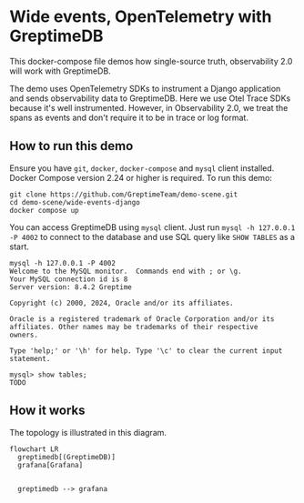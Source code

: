 # Wide events, OpenTelemetry with GreptimeDB

This docker-compose file demos how single-source truth, observability
2.0 will work with GreptimeDB.

The demo uses OpenTelemetry SDKs to instrument a Django application
and sends observability data to GreptimeDB. Here we use Otel Trace
SDKs because it's well instrumented. However, in Observability 2.0, we
treat the spans as events and don't require it to be in trace or log
format.

## How to run this demo

Ensure you have `git`, `docker`, `docker-compose` and `mysql` client
installed. Docker Compose version 2.24 or higher is required. To run this
demo:

```shell
git clone https://github.com/GreptimeTeam/demo-scene.git
cd demo-scene/wide-events-django
docker compose up
```

You can access GreptimeDB using `mysql` client. Just run `mysql -h 127.0.0.1 -P
4002` to connect to the database and use SQL query like `SHOW TABLES` as a
start.

```
mysql -h 127.0.0.1 -P 4002
Welcome to the MySQL monitor.  Commands end with ; or \g.
Your MySQL connection id is 8
Server version: 8.4.2 Greptime

Copyright (c) 2000, 2024, Oracle and/or its affiliates.

Oracle is a registered trademark of Oracle Corporation and/or its
affiliates. Other names may be trademarks of their respective
owners.

Type 'help;' or '\h' for help. Type '\c' to clear the current input statement.

mysql> show tables;
TODO
```

## How it works

The topology is illustrated in this diagram.

```mermaid
flowchart LR
  greptimedb[(GreptimeDB)]
  grafana[Grafana]


  greptimedb --> grafana
```
